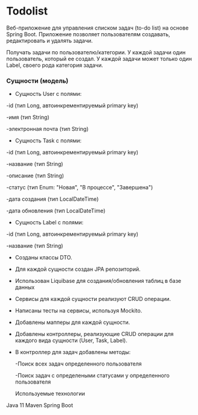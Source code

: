 # Todolist
Веб-приложение для управления списком задач (to-do list) на основе Spring Boot. Приложение позволяет пользователям создавать, редактировать и удалять задачи.

Получать задачи по пользователю/категории. У каждой задачи один пользователь, который ее создал. У каждой задачи может только один Label, своего рода категория задачи.

### Сущности (модель)

- Сущность User с полями:

 -id (тип Long, автоинкрементируемый primary key)

 -имя (тип String)

 -электронная почта (тип String)

- Сущность Task с полями:

 -id (тип Long, автоинкрементируемый primary key)

 -название (тип String)

 -описание (тип String)

 -статус (тип Enum: "Новая", "В процессе", "Завершена")

-дата создания (тип LocalDateTime)

 -дата обновления (тип LocalDateTime)

- Сущность Label с полями:

 -id (тип Long, автоинкрементируемый primary key)

 -название (тип String)

- Созданы классы DTO.

- Для каждой сущности создан JPA репозиторий.

- Использован Liquibase для создания/обновления таблиц в базе данных

- Сервисы для каждой сущности реализуют CRUD операции.

- Написаны тесты на сервисы, используя Mockito.

- Добавлены мапперы для каждой сущности.

- Добавлены контроллеры, реализующие CRUD операции для каждого вида сущности (User, Task, Label).

- В контроллер для задач добавлены методы:

  -Поиск всех задач определенного пользователя

  -Поиск задач с определеными статусами у определенного пользователя

  Используемые технологии

Java 11
Maven
Spring Boot

